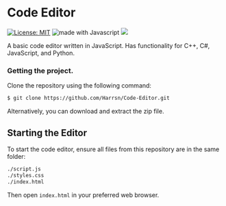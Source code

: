 # Code Editor

[![License: MIT](https://img.shields.io/badge/License-MIT-yellow.svg)](https://opensource.org/licenses/MIT)   <img src="https://img.shields.io/badge/made%20with-javascript-orange.svg" alt="made with Javascript"> <a href='https://github.com/harrsn' target='_blank'><img src='https://img.shields.io/github/followers/harrsn.svg?label=Follow&style=social'>
</a>

A basic code editor written in JavaScript. Has functionality for C++, C#, JavaScript, and Python.

### Getting the project.
Clone the repository using the following command:
```sh
$ git clone https://github.com/Harrsn/Code-Editor.git
```
Alternatively, you can download and extract the zip file.

## Starting the Editor
To start the code editor, ensure all files from this repository are in the same folder:
```sh
./script.js
./styles.css
./index.html
```
Then open `index.html` in your preferred web browser.
